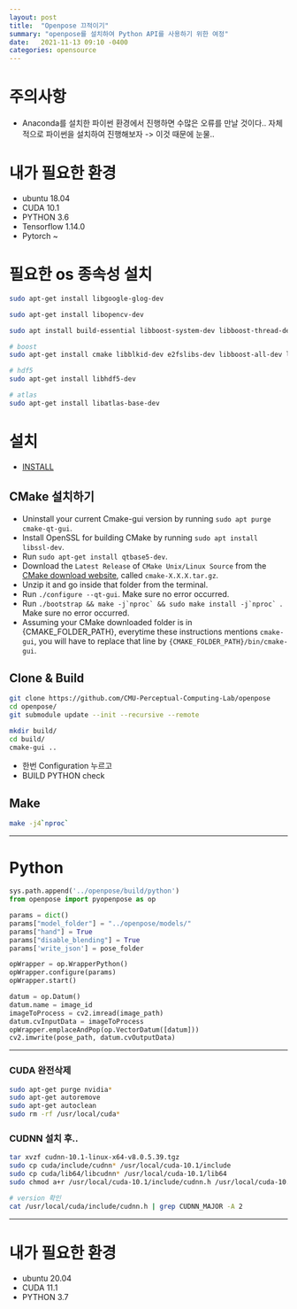 ```yaml
---
layout: post
title:  "Openpose 끄적이기"
summary: "openpose를 설치하여 Python API를 사용하기 위한 여정"
date:   2021-11-13 09:10 -0400
categories: opensource
---
```


# 주의사항

- Anaconda를 설치한 파이썬 환경에서 진행하면 수많은 오류를 만날 것이다.. 자체적으로 파이썬을 설치하여 진행해보자 -> 이것 때문에 눈물..

# 내가 필요한 환경

- ubuntu 18.04
- CUDA 10.1
- PYTHON 3.6
- Tensorflow 1.14.0
- Pytorch ~

# 필요한 os 종속성 설치

```sh
sudo apt-get install libgoogle-glog-dev

sudo apt-get install libopencv-dev

sudo apt install build-essential libboost-system-dev libboost-thread-dev libboost-program-options-dev libboost-test-dev libgoogle-golg-dev protobuf-compiler libprotobuf-dev

# boost
sudo apt-get install cmake libblkid-dev e2fslibs-dev libboost-all-dev libaudit-dev

# hdf5
sudo apt-get install libhdf5-dev

# atlas
sudo apt-get install libatlas-base-dev
```

# 설치

- [INSTALL](https://github.com/CMU-Perceptual-Computing-Lab/openpose/blob/master/doc/installation/1_prerequisites.md)

## CMake 설치하기

- Uninstall your current Cmake-gui version by running `sudo apt purge cmake-qt-gui`.
- Install OpenSSL for building CMake by running `sudo apt install libssl-dev`.
- Run `sudo apt-get install qtbase5-dev`.
- Download the `Latest Release` of `CMake Unix/Linux Source` from the [CMake download website](https://cmake.org/download/), called `cmake-X.X.X.tar.gz`.
- Unzip it and go inside that folder from the terminal.
- Run `./configure --qt-gui`. Make sure no error occurred.
- Run ``./bootstrap && make -j`nproc` && sudo make install -j`nproc` ``. Make sure no error occurred.
- Assuming your CMake downloaded folder is in {CMAKE_FOLDER_PATH}, everytime these instructions mentions `cmake-gui`, you will have to replace that line by `{CMAKE_FOLDER_PATH}/bin/cmake-gui`.

## Clone & Build

```sh
git clone https://github.com/CMU-Perceptual-Computing-Lab/openpose
cd openpose/
git submodule update --init --recursive --remote
```

```sh
mkdir build/
cd build/
cmake-gui ..
```

- 한번 Configuration 누르고
- BUILD PYTHON check

## Make

```sh
make -j4`nproc`
```

---

# Python

```python
sys.path.append('../openpose/build/python')
from openpose import pyopenpose as op

params = dict()
params["model_folder"] = "../openpose/models/"
params["hand"] = True
params["disable_blending"] = True
params['write_json'] = pose_folder

opWrapper = op.WrapperPython()
opWrapper.configure(params)
opWrapper.start()

datum = op.Datum()
datum.name = image_id
imageToProcess = cv2.imread(image_path)
datum.cvInputData = imageToProcess
opWrapper.emplaceAndPop(op.VectorDatum([datum]))
cv2.imwrite(pose_path, datum.cvOutputData)
```

---

### CUDA 완전삭제

```sh
sudo apt-get purge nvidia* 
sudo apt-get autoremove 
sudo apt-get autoclean
sudo rm -rf /usr/local/cuda*
```

### CUDNN 설치 후..

```sh
tar xvzf cudnn-10.1-linux-x64-v8.0.5.39.tgz
sudo cp cuda/include/cudnn* /usr/local/cuda-10.1/include
sudo cp cuda/lib64/libcudnn* /usr/local/cuda-10.1/lib64
sudo chmod a+r /usr/local/cuda-10.1/include/cudnn.h /usr/local/cuda-10.1/lib64/libcudnn*

# version 확인
cat /usr/local/cuda/include/cudnn.h | grep CUDNN_MAJOR -A 2
```

---

# 내가 필요한 환경

- ubuntu 20.04
- CUDA 11.1
- PYTHON 3.7
